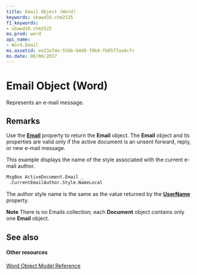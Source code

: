 ```yaml
---
title: Email Object (Word)
keywords: vbawd10.chm2525
f1_keywords:
- vbawd10.chm2525
ms.prod: word
api_name:
- Word.Email
ms.assetid: ee23a74e-556b-04d8-f0b9-fb95f7aa8cfc
ms.date: 06/08/2017
---
```



# Email Object (Word)

Represents an e-mail message.


## Remarks

Use the **[Email](document-email-property-word.md)** property to return the **Email** object. The **Email** object and its properties are valid only if the active document is an unsent forward, reply, or new e-mail message.

This example displays the name of the style associated with the current e-mail author.




```vb
MsgBox ActiveDocument.Email _ 
 .CurrentEmailAuthor.Style.NameLocal
```

The author style name is the same as the value returned by the **[UserName](application-username-property-word.md)** property.


 **Note**   There is no Emails collection; each **Document** object contains only one **Email** object.


## See also


#### Other resources


[Word Object Model Reference](http://msdn.microsoft.com/library/be452561-b436-bb9b-6f94-3faa9a74a6fd%28Office.15%29.aspx)


